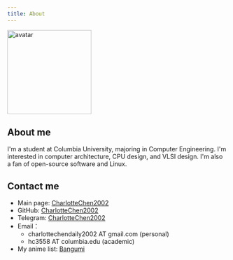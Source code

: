 ```yaml
---
title: About
---
```


<div class="lg:card p-6">

<img src="/profile.png" alt="avatar" height="192" width="192" class="rounded-full">

## About me

I'm a student at Columbia University, majoring in Computer Engineering. I'm interested in computer architecture, CPU design, and VLSI design. I'm also a fan of open-source software and Linux.


## Contact me

- Main page: [CharlotteChen2002](https://charlottechen2002.github.io/)
- GitHub: [CharlotteChen2002](https://github.com/CharlotteChen2002)
- Telegram: [CharlotteChen2002](https://t.me/CharlotteChen2002)
- Email：
  - charlottechendaily2002 AT gmail.com (personal)
  - hc3558 AT columbia.edu (academic)
- My anime list: [Bangumi](/bangumi)


</div>
